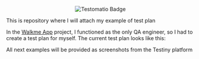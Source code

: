 
<p align="center">
  <img src="https://img.shields.io/badge/Test%20Plan-0C3B72?style=for-the-badge&logo=Testomatio" alt="Testomatio Badge" />
</p>

<p>This is repository where I will attach my example of test plan</p>

In the <a href="https://walkme.dog">Walkme App</a> project, I functioned as the only QA engineer, so I had to create a test plan for myself. The current test plan looks like this:

<!-- https://github.com/AndriiChornii/test-plan/blob/main/assets/WalkMeLogo.png --> 

All next examples will be provided as screenshots from the Testiny platform